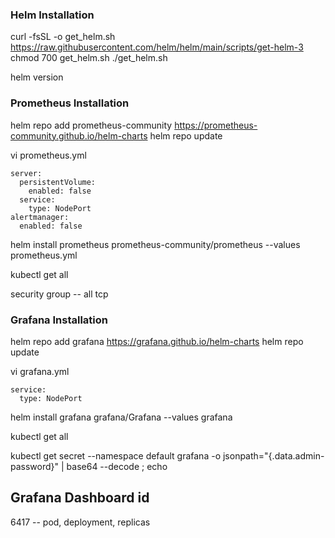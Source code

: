 ### Helm Installation ######

curl -fsSL -o get_helm.sh https://raw.githubusercontent.com/helm/helm/main/scripts/get-helm-3
chmod 700 get_helm.sh
./get_helm.sh

helm version


### Prometheus Installation #######

helm repo add prometheus-community https://prometheus-community.github.io/helm-charts
helm repo update

vi prometheus.yml

~~~
server:
  persistentVolume:
    enabled: false
  service:
    type: NodePort
alertmanager:
  enabled: false

~~~

helm install prometheus prometheus-community/prometheus --values prometheus.yml

kubectl get all

security group -- all tcp



### Grafana Installation #######

helm repo add grafana https://grafana.github.io/helm-charts
helm repo update

vi grafana.yml

~~~
service:
  type: NodePort

~~~

helm install grafana grafana/Grafana --values grafana

kubectl get all

kubectl get secret --namespace default grafana -o jsonpath="{.data.admin-password}" | base64 --decode ; echo


## Grafana Dashboard id ##

6417 -- pod, deployment, replicas


